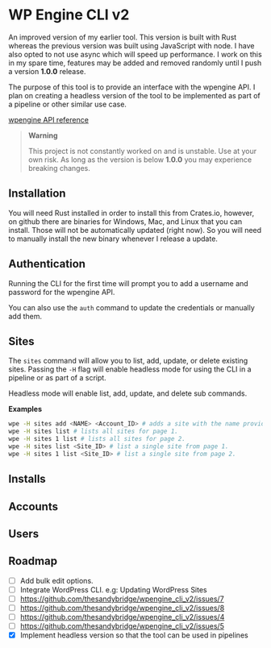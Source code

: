 # WP Engine CLI v2

An improved version of my earlier tool. This version is built with Rust whereas the previous version was built using JavaScript with node.
I have also opted to not use async which will speed up performance. I work on this in my spare time, features may be added and removed randomly until
I push a version **1.0.0** release.

The purpose of this tool is to provide an interface with the wpengine API. I plan on creating a headless
version of the tool to be implemented as part of a pipeline or other similar use case.

[wpengine API reference](https://wpengineapi.com/reference)

> **Warning**
>
> This project is not constantly worked on and is unstable. Use at your own risk. As long as the version is below **1.0.0** you may experience breaking changes.

## Installation

You will need Rust installed in order to install this from Crates.io, however, on github there are binaries for Windows, Mac, and Linux that you can install.
Those will not be automatically updated (right now). So you will need to manually install the new binary whenever I release a update.

## Authentication

Running the CLI for the first time will prompt you to add a username and password for the wpengine API.

You can also use the `auth` command to update the credentials or manually add them.

## Sites

The `sites` command will allow you to list, add, update, or delete existing sites. Passing the 
`-H` flag will enable headless mode for using the CLI in a pipeline or as part of a script.

Headless mode will enable list, add, update, and delete sub commands. 

**Examples**

```bash
wpe -H sites add <NAME> <Account_ID> # adds a site with the name provided.
wpe -H sites list # lists all sites for page 1.
wpe -H sites 1 list # lists all sites for page 2.
wpe -H sites list <Site_ID> # list a single site from page 1.
wpe -H sites 1 list <Site_ID> # list a single site from page 2.
```


## Installs

## Accounts

## Users

## Roadmap

- [ ] Add bulk edit options.
- [ ] Integrate WordPress CLI. e.g: Updating WordPress Sites
- [ ] https://github.com/thesandybridge/wpengine_cli_v2/issues/7
- [ ] https://github.com/thesandybridge/wpengine_cli_v2/issues/8
- [ ] https://github.com/thesandybridge/wpengine_cli_v2/issues/4
- [ ] https://github.com/thesandybridge/wpengine_cli_v2/issues/5
- [x] Implement headless version so that the tool can be used in pipelines
